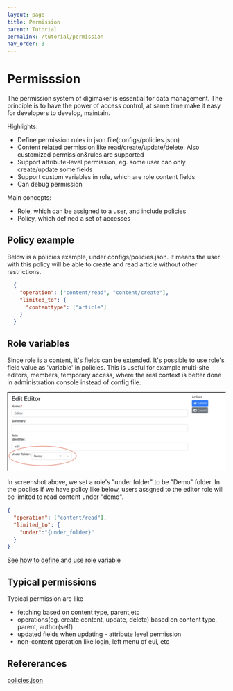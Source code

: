```yaml
---
layout: page
title: Permission
parent: Tutorial
permalink: /tutorial/permission
nav_order: 3
---
```


# Permisssion
The permission system of digimaker is essential for data management. The principle is to have the power of access control, at same time make it easy for developers to develop, maintain.

Highlights:
- Define permission rules in json file(configs/policies.json)
- Content related permission like read/create/update/delete. Also customized permission&rules are supported
- Support attribute-level permission, eg. some user can only create/update some fields
- Support custom variables in role, which are role content fields
- Can debug permission

Main concepts:
- Role, which can be assigned to a user, and include policies
- Policy, which defined a set of accesses


## Policy example
Below is a policies example, under configs/policies.json. It means the user with this policy will be able to create and read article without other restrictions.
```json
  {
    "operation": ["content/read", "content/create"],
    "limited_to": {
      "contenttype": ["article"]
    }
  }
```

## Role variables
Since role is a content, it's fields can be extended. It's possible to use role's field value as 'variable' in policies. This is useful for example multi-site editors, members, temporary access, where the real context is better done in administration console instead of config file.

<img src="../assets/images/role_edit.png" width="700px" />

In screenshot above, we set a role's "under folder" to be "Demo" folder. In the poclies if we have policy like below, users assgned to the editor role will be limited to read content under "demo". 
```json
{
  "operation": ["content/read"],
  "limited_to": {
    "under":"{under_folder}"
  }
}
```

[See how to define and use role variable](../references/policies#role-variables)

## Typical permissions
Typical permission are like
 - fetching  based on content type, parent,etc
 - operations(eg. create content, update, delete) based on content type, parent, author(self)
 - updated fields when updating - attribute level permission
 - non-content operation like login, left menu of eui, etc


## Refererances
 [policies.json](https://digimaker.org/doc/references/policies)
